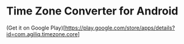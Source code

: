 Time Zone Converter for Android
===============================

(Get it on Google Play)[https://play.google.com/store/apps/details?id=com.agiliq.timezone.core]
